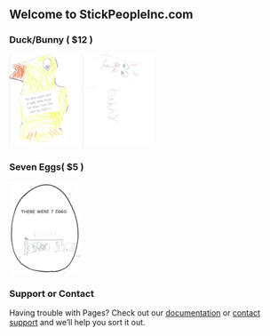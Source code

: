 ## Welcome to StickPeopleInc.com

### Duck/Bunny ( $12 )

[![Duck/Bunny](imgs/tb_duck_bunny.png)](imgs/duck_bunny.png)
[![Bunny/Duck](imgs/tb_bunny_duck.png)](imgs/bunny_duck.png)

### Seven Eggs( $5 )

[![Seven Eggs](imgs/seven_eggs.png)](imgs/seven_eggs.pdf)

### Support or Contact

Having trouble with Pages? Check out our [documentation](https://docs.github.com/categories/github-pages-basics/) or [contact support](https://support.github.com/contact) and we’ll help you sort it out.
